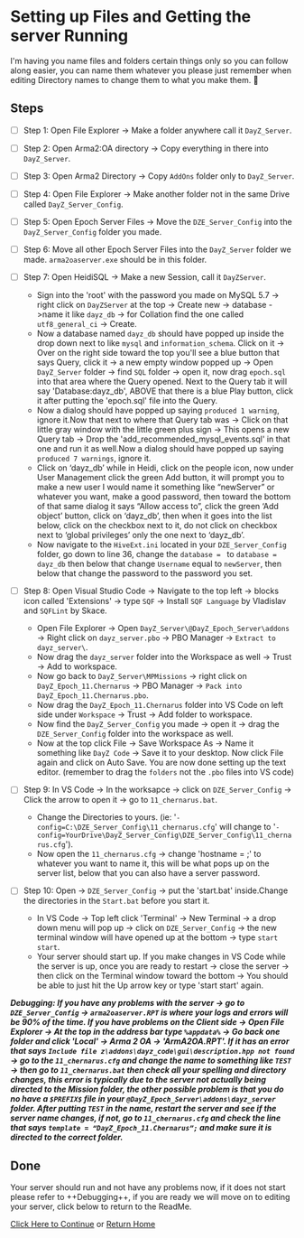 # Setting up Files and Getting the server Running
I'm having you name files and folders certain things only so you can follow along easier, you can name them whatever you please just remember when editing Directory names to change them to what you make them. :monocle_face:
## Steps
- [ ] Step 1: Open File Explorer -> Make a folder anywhere call it `DayZ_Server`.

- [ ] Step 2: Open Arma2:OA directory -> Copy everything in there into `DayZ_Server`. 
 
- [ ] Step 3: Open Arma2 Directory -> Copy `AddOns` folder only to `DayZ_Server`.
 
- [ ] Step 4: Open File Explorer -> Make another folder not in the same Drive called `DayZ_Server_Config`.
 
- [ ] Step 5: Open Epoch Server Files -> Move the `DZE_Server_Config` into the `DayZ_Server_Config` folder you made.
 
- [ ] Step 6: Move all other Epoch Server Files into the `DayZ_Server` folder we made. `arma2oaserver.exe` should be in this folder. 

- [ ] Step 7: Open HeidiSQL -> Make a new Session, call it `DayZServer`. 
  - Sign into the 'root' with the password you made on MySQL 5.7 -> right click on `DayZServer` at the top -> Create new -> database ->name it like `dayz_db` -> for Collation find the one called `utf8_general_ci` -> Create.
  - Now a database named `dayz_db` should have popped up inside the drop down next to like `mysql` and `information_schema`. Click on it -> Over on the right side toward the top you'll see a blue button that says Query, click it -> a new empty window popped up -> Open `DayZ_Server`  folder -> find `SQL` folder -> open it, now drag `epoch.sql` into that area where the Query opened. Next to the Query tab it will say 'Database:dayz_db', ABOVE that there is a blue Play button, click it after putting the 'epoch.sql' file into the Query.
  - Now a dialog should have popped up saying `produced 1 warning`, ignore it.Now that next to where that Query tab was -> Click on that little gray window with the little green plus sign -> This opens a new Query tab -> Drop the 'add_recommended_mysql_events.sql' in that one and run it as well.Now a dialog should have popped up saying `produced 7 warnings`, ignore it.
  - Click on ‘dayz_db’ while in Heidi, click on the people icon, now under User Management click the green Add button, it will prompt you to make a new user I would name it something like “newServer” or whatever you want, make a good password, then toward the bottom of that same dialog it says “Allow access to”, click the green ‘Add object’ button, click on ‘dayz_db’, then when it goes into the list below, click on the checkbox next to it, do not click on checkbox next to ‘global privileges’ only the one next to ‘dayz_db’.
  - Now navigate to the `HiveExt.ini` located in your `DZE_Server_Config` folder, go down to line 36, change the `database = ` to `database = dayz_db` then below that change `Username` equal to `newServer`, then below that change the password to the password you set. 

- [ ] Step 8: Open Visual Studio Code -> Navigate to the top left -> blocks icon called 'Extensions' -> type `SQF` -> Install `SQF Language` by Vladislav and `SQFLint` by Skace.
  - Open File Explorer -> Open `DayZ_Server\@DayZ_Epoch_Server\addons` -> Right click on `dayz_server.pbo` -> PBO Manager -> `Extract to dayz_server\`. 
  - Now drag the `dayz_server` folder into the Workspace as well -> Trust -> Add to workspace.
  - Now go back to `DayZ_Server\MPMissions` ->  right click on `DayZ_Epoch_11.Chernarus` -> PBO Manager -> `Pack into DayZ_Epoch_11.Chernarus.pbo`. 
  - Now drag the `DayZ_Epoch_11.Chernarus` folder into VS Code on left side under `Workspace` -> Trust -> Add folder to workspace.    
  - Now find the `DayZ_Server_Config` you made -> open it -> drag the `DZE_Server_Config` folder into the workspace as well. 
  - Now at the top click File -> Save Workspace As -> Name it something like `DayZ Code` -> Save it to your desktop. Now click File again and click on Auto Save. You are now done    setting up the text editor. (remember to drag the `folders` not the `.pbo` files into VS code)

- [ ] Step 9: In VS Code -> In the worksapce -> click on `DZE_Server_Config` -> Click the arrow to open it -> go to `11_chernarus.bat`. 
   - Change the Directories to yours. (ie: '`-config=C:\DZE_Server_Config\11_chernarus.cfg`' will change to '`-config=YourDrive\DayZ_Server_Config\DZE_Server_Config\11_chernarus.cfg`'). 
   - Now open the `11_chernarus.cfg` -> change 'hostname = ;' to whatever you want to name it, this will be what pops up on the server list, below that you can also have a server password.

- [ ] Step 10: Open -> `DZE_Server_Config` -> put the 'start.bat' inside.Change the directories in the `Start.bat` before you start it. 
  - In VS Code -> Top left click 'Terminal' -> New Terminal -> a drop down menu will pop up -> click on `DZE_Server_Config` -> the new terminal window will have opened up at the bottom -> type `start start`. 
  - Your server should start up. If you make changes in VS Code while the server is up, once you are ready to restart -> close the server -> then click on the Terminal window toward the bottom -> You should be able to just hit the Up arrow key or type 'start start' again.

***Debugging: If you have any problems with the server -> go to `DZE_Server_Config` -> `arma2oaserver.RPT` is where your logs and errors will be 90% of the time. If you have problems on the Client side -> Open File Explorer -> At the top in the address bar type `%appdata%` -> Go back one folder and click 'Local' -> Arma 2 OA -> 'ArmA2OA.RPT'.
If it has an error that  says `Include file z\addons\dayz_code\gui\description.hpp not found` -> go to the `11_chernarus.cfg` and change the name to something like `TEST` -> then go to `11_chernarus.bat` then check all your spelling and directory changes, this error is typically due to the server not actually being directed to the Mission folder, the other possible problem is that you do no have a `$PREFIX$` file in your `@DayZ_Epoch_Server\addons\dayz_server` folder. After putting `TEST` in the name, restart the server and see if the server name changes, if not, go to `11_chernarus.cfg` and check the line that says ```template = “DayZ_Epoch_11.Chernarus”;``` and make sure it is directed to the correct folder.***

## Done
Your server should run and not have any problems now, if it does not start please refer to ++Debugging++, if you are ready we will move on to editing your server, click below to return to the ReadMe.

[Click Here to Continue](../main/EditingTheServer.md) or [Return Home](../main/README.md)
